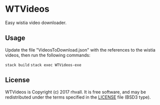 # WTVideos

Easy wistia video downloader.

## Usage ##

Update the file "VideosToDownload.json" with the references to the wistia videos, then run the following commands:

`stack build`
`stack exec WTVideos-exe`

## License ##

WTVideos is Copyright (c) 2017 rhvall. It is free software, and may be
redistributed under the terms specified in the [LICENSE] file (BSD3 type).

[LICENSE]: /LICENSE
